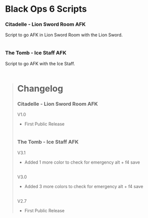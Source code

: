 # Black Ops 6 Scripts
### Citadelle - Lion Sword Room AFK
Script to go AFK in Lion Sword Room with the Lion Sword.<br/><br/>

### The Tomb - Ice Staff AFK
Script to go AFK with the Ice Staff.<br/><br/>

> # Changelog
> ### Citadelle - Lion Sword Room AFK
> V1.0
>  - First Public Release<br/><br/>
>
> ### The Tomb - Ice Staff AFK
> V3.1
> - Added 1 more color to check for emergency alt + f4 save<br/><br/>
>
> V3.0
> - Added 3 more colors to check for emergency alt + f4 save<br/><br/>
>
> V2.7
> - First Public Release
